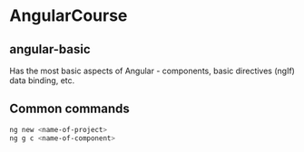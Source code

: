 # AngularCourse

## angular-basic
Has the most basic aspects of Angular - components, basic directives (ngIf) data binding, etc.

## Common commands
```sh
ng new <name-of-project>
ng g c <name-of-component>
```
